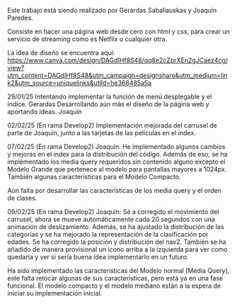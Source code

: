 Este trabajo está siendo realizado por Gerardas Sabaliauskas y Joaquín Paredes.

Consiste en hacer una página web desde cero con html y css, para crear un
servicio de streaming como es Netflix u cualquier otra.

La idea de diseño se encuentra aquí:
https://www.canva.com/design/DAGdIHf8S48/qq8e2cZprXEn2gJCaez4cg/view?utm_content=DAGdIHf8S48&utm_campaign=designshare&utm_medium=link2&utm_source=uniquelinks&utlId=he368485a5a

29/01/25
Intentando implementar la función de menú desplegable y el índice. Gerardas
Desarrollando aún más el diseño de la página web y aportando ideas. Joaquín

02/02/25
(En rama Develop2)
Implementación mejorada del carrusel de parte de Joaquín, junto a las tarjetas de las películas en el index.

07/02/25
(En rama Develop2)
Joaquín: He implementado algunos cambios y mejoras en el index para la distribución del código. Además de eso, se ha implementado los media query requeridos sin contenido alguno excepto el Modelo Grande que pertenece al modelo para pantallas mayores a 1024px. También algunas características para el Modelo Compacto.

Aún falta por desarrollar las características de los media query y el orden de clases.

09/02/25
(En rama Develop2)
Joaquín: Sé a corregido el movimiento del carrusel, ahora se mueve automáticamente cada 20 segundos con una animación de deslizamiento. Además, se ha ajustado la distribución de las categorías y se ha mejorado la representación de la clasificación por edades. Se ha corregido la posición y distribución del nav2. También se ha añadido de manera provisional un icono arriba a la izquierda para ver como quedaría y ver si sería buena idea implementarlo en un futuro.

Ha sido implementado las características del Modelo normal (Media Query), este falta retocar algunas de sus características, pero está ya en una fase funcional. El modelo compacto y el modelo mediano están a la espera de iniciar su implementación inicial.